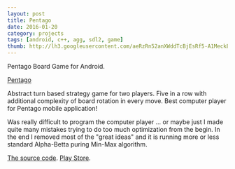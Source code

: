 ```yaml
---
layout: post
title: Pentago 
date: 2016-01-20
category: projects
tags: [android, c++, agg, sdl2, game]
thumb: http://lh3.googleusercontent.com/aeRzRn52anXWddTcBjEsRf5-A1MeckE-8poNBg8BPVWqEXc1j1F4OTCbiyDTswajFPc=w300
---
```


Pentago Board Game for Android. 

[Pentago](https://en.wikipedia.org/wiki/Pentago)

Abstract turn based strategy game for two players. Five in a row with additional complexity of board rotation in every move. 
Best computer player for Pentago mobile application! 

Was really difficult to program the computer player ... or maybe just I made quite many mistakes trying to do too much optimization from the begin. In the end I removed most of the "great ideas" and it is running more or less standard Alpha-Betta puring Min-Max algorithm. 

[The source code](https://bitbucket.org/przemekr/pentago).
[Play Store](https://play.google.com/store/apps/details?id=com.traffar.pentago).
